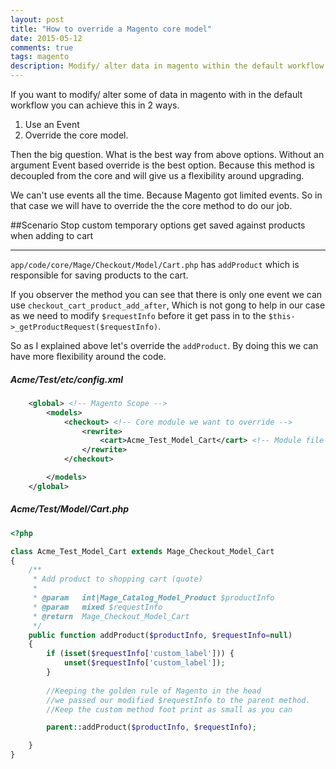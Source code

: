 ```yaml
---
layout: post
title: "How to override a Magento core model"
date: 2015-05-12
comments: true
tags: magento
description: Modify/ alter data in magento within the default workflow by override a core model
---
```


If you want to modify/ alter some of data in magento with in the default workflow you can achieve this in 2 ways.

1. Use an Event
2. Override the core model.

Then the big question. What is the best way from above options. Without an argument Event based override is the best option. Because this method is decoupled from the core and will give us a flexibility around upgrading.

We can't use events all the time. Because Magento got limited events. So in that case   we will have to override the the core method to do our job.

##Scenario
Stop custom temporary options get saved against products when adding to cart
***

`app/code/core/Mage/Checkout/Model/Cart.php` has `addProduct` which is responsible for saving products to the cart. 

If you observer the method you can see that there is only one event we can use `checkout_cart_product_add_after`, Which is not gong to help in our case as we need to modify `$requestInfo` before it get pass in to the `$this->_getProductRequest($requestInfo)`. 

So as I explained above let's override the `addProduct`. By doing this we can have more flexibility around the code.

##### Acme/Test/etc/config.xml
```xml
    <global> <!-- Magento Scope -->
        <models> 
            <checkout> <!-- Core module we want to override -->
                <rewrite>
                    <cart>Acme_Test_Model_Cart</cart> <!-- Module file we want to override -->
                </rewrite>
            </checkout>

        </models>
    </global>
```

##### Acme/Test/Model/Cart.php
```php
<?php

class Acme_Test_Model_Cart extends Mage_Checkout_Model_Cart
{
    /**
     * Add product to shopping cart (quote)
     *
     * @param   int|Mage_Catalog_Model_Product $productInfo
     * @param   mixed $requestInfo
     * @return  Mage_Checkout_Model_Cart
     */
    public function addProduct($productInfo, $requestInfo=null)
    {
        if (isset($requestInfo['custom_label'])) {
            unset($requestInfo['custom_label']);
        }
 
        //Keeping the golden rule of Magento in the head
        //we passed our modified $requestInfo to the parent method.
        //Keep the custom method foot print as small as you can

        parent::addProduct($productInfo, $requestInfo);

    }
}
```

